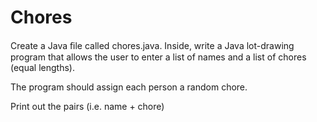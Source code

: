 # Chores

Create a Java ﬁle called chores.java. Inside, write a Java lot-drawing
program that allows the user to enter a list of names and a list of chores
(equal lengths).

The program should assign each person a random chore.

Print out the pairs (i.e. name + chore)
